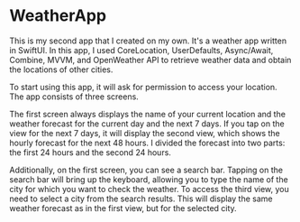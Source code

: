 # WeatherApp
This is my second app that I created on my own. It's a weather app written in SwiftUI. In this app, I used CoreLocation, UserDefaults, Async/Await, Combine, MVVM, and OpenWeather API to retrieve weather data and obtain the locations of other cities.

To start using this app, it will ask for permission to access your location. The app consists of three screens.

The first screen always displays the name of your current location and the weather forecast for the current day and the next 7 days. If you tap on the view for the next 7 days, it will display the second view, which shows the hourly forecast for the next 48 hours. I divided the forecast into two parts: the first 24 hours and the second 24 hours.

Additionally, on the first screen, you can see a search bar. Tapping on the search bar will bring up the keyboard, allowing you to type the name of the city for which you want to check the weather. To access the third view, you need to select a city from the search results. This will display the same weather forecast as in the first view, but for the selected city.
